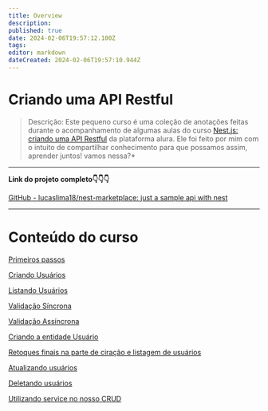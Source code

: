 ```yaml
---
title: Overview
description: 
published: true
date: 2024-02-06T19:57:12.100Z
tags: 
editor: markdown
dateCreated: 2024-02-06T19:57:10.944Z
---
```


# Criando uma API Restful

> Descrição: Este pequeno curso é uma coleção de anotações feitas durante o acompanhamento de algumas aulas do curso [Nest.js: criando uma API Restful](https://cursos.alura.com.br/course/nestjs-criando-api-resftul) da plataforma alura. Ele foi feito por mim com o intuito de compartilhar conhecimento para que possamos assim, aprender juntos! vamos nessa?*
> 

---

**Link do projeto completo👇👇👇**

[GitHub - lucaslima18/nest-marketplace: just a sample api with nest](https://github.com/lucaslima18/nest-marketplace/tree/main)

---

# Conteúdo do curso

[Primeiros passos](https://www.notion.so/Primeiros-passos-87731ae06d924a34aa65e47e6b9e0fee?pvs=21)

[Criando Usuários](https://www.notion.so/Criando-Usu-rios-2f6b5807987e46699c20947b434e6730?pvs=21)

[Listando Usuários](https://www.notion.so/Listando-Usu-rios-788c349fa5754c059f339177f0021cc5?pvs=21)

[Validação Síncrona](https://www.notion.so/Valida-o-S-ncrona-03c3461dc6f6418b88cdffa816019a1c?pvs=21)

[Validação Assíncrona](https://www.notion.so/Valida-o-Ass-ncrona-2b066af9014d44fbb7a762abe197f3a3?pvs=21)

[Criando a entidade Usuário](https://www.notion.so/Criando-a-entidade-Usu-rio-1bb0d73a0d5d4bae990e525471b20289?pvs=21)

[Retoques finais na parte de ciração e listagem de usuários](https://www.notion.so/Retoques-finais-na-parte-de-cira-o-e-listagem-de-usu-rios-2df0f1460882485dbfcd26693352609c?pvs=21)

[Atualizando usuários](https://www.notion.so/Atualizando-usu-rios-458d50639a5644faaf0f5f53c02fd926?pvs=21)

[Deletando usuários](https://www.notion.so/Deletando-usu-rios-94856a021463406facc52c37112b40a5?pvs=21)

[Utilizando service no nosso CRUD](https://www.notion.so/Utilizando-service-no-nosso-CRUD-34a98d64e3164181a30160d97834b4a3?pvs=21)